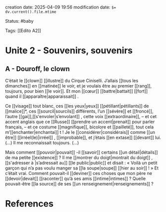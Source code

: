 creation date: 2025-04-09 19:56
modification date: `$= dv.current().file.mtime`

Status: #baby 

Tags: [[Edito A2]]

# Unite 2 -  Souvenirs, souvenirs

## A - Douroff, le clown

C’était le [[clown]] [[illustre]] du Cirque Ciniselli. J’allais [[tous les dimanches]] en [[matinée]] le voir, et je voulais être au premier [[rang]], toujours, pour bien [[le voir]]. Et mon [[cœur]] [[battre|battait]]  [[fort]] quand il [[apparaître|apparaissait]] . 

Ce [[visage]] tout blanc, ces [[les yeux|yeux]]  [[pétillant|pétillants]]  de [[malice]]*, ces [[sourcil|sourcils]]  différents, l’un [[sévère]] et [[froncé]], l’autre [[gai]],[[s'envoler|s’envolant]] , cette voix [[extraordinaire]], – et cet accent anglais que ce [[Russe]] [[prendre un accent|prenait]]  pour parler français, – et ce costume [[magnifique]], bicolore et [[pailleté]], tout cela m’[[enchanter|enchantai]] t ! Je le [[considérer|considérais]]  comme [[un être]] [[irréel(le)|irréel]] , [[improbable]], et j’étais [[en extase]] [[devant]] lui. (…) Il me reconnaissait toujours. (…) 

Mais comment [[pouvoir|pouvait]] -il [[savoir]] certains [[un détail|détails]]  de ma petite [[existence]] ? Il me [[montrer du doigt|montrait du doigt]] , [[s'adresser à |s’adressait au]]  [[le public|public]]  et disait : « Voilà un petit garçon qui n’a pas voulu manger sa [[la soupe|soupe]]  [[hier au soir]] ! » Et c’était vrai. Comment pouvait-il [[deviner]] ces choses que mon père ne [[devoir|devait]]  [[raconter]] qu’à ses amis [[intime|intimes]]  ? Quelle pouvait-être [[la source]] de ses [[un renseignement|renseignements]]  ?
















# References